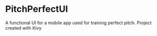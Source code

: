 # PitchPerfectUI
A functional UI for a mobile app used for training perfect pitch. Project created with Kivy
